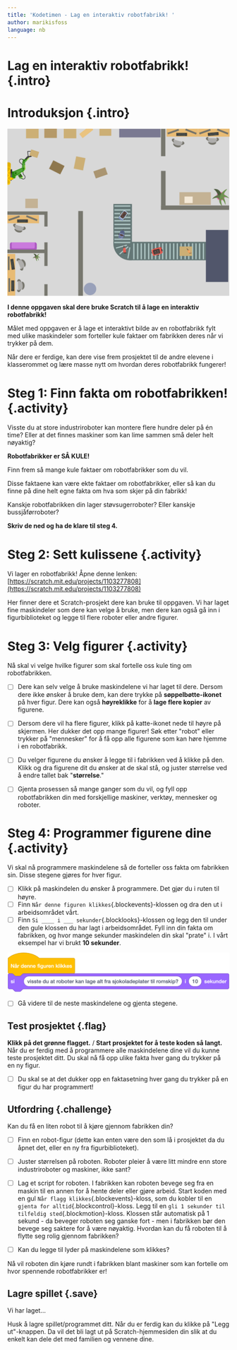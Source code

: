 ```yaml
---
title: 'Kodetimen - Lag en interaktiv robotfabrikk! '
author: marikisfoss
language: nb
---
```

# **Lag en interaktiv robotfabrikk!** {.intro}


  
# Introduksjon {.intro}
  
![Bildebeskrivelse](./robotfabrikken.png)




**I denne oppgaven skal dere bruke Scratch til å lage en interaktiv robotfabrikk!** 

Målet med oppgaven er å lage et interaktivt bilde av en robotfabrikk fylt med ulike maskindeler som forteller kule faktaer om fabrikken deres når vi trykker på dem.

Når dere er ferdige, kan dere vise frem prosjektet til de andre elevene i klasserommet og lære masse nytt om hvordan deres robotfabrikk fungerer!

# Steg 1: Finn fakta om robotfabrikken!  {.activity}


Visste du at store industriroboter kan montere flere hundre deler på én time? Eller at det finnes maskiner som kan lime sammen små deler helt nøyaktig?

**Robotfabrikker er SÅ KULE!**

Finn frem så mange kule faktaer om robotfabrikker som du vil. 

Disse faktaene kan være ekte faktaer om robotfabrikker, eller så kan du finne på dine helt egne fakta om hva som skjer på din fabrikk! 

Kanskje robotfabrikken din lager støvsugerroboter? Eller kanskje bussjåførroboter? 

**Skriv de ned og ha de klare til steg 4.**


# Steg 2: Sett kulissene   {.activity}

Vi lager en robotfabrikk!
Åpne denne lenken: [https://scratch.mit.edu/projects/1103277808](https://scratch.mit.edu/projects/1103277808)

Her finner dere et Scratch-prosjekt dere kan bruke til oppgaven. Vi har laget fine maskindeler som dere kan velge å bruke, men dere kan også gå inn i figurbiblioteket og legge til flere roboter eller andre figurer.


# Steg 3: Velg figurer  {.activity}
Nå skal vi velge hvilke figurer som skal fortelle oss kule ting om robotfabrikken.

- [ ] Dere kan selv velge å bruke maskindelene vi har laget til dere. 
Dersom dere ikke ønsker å bruke dem, kan dere trykke på **søppelbøtte-ikonet** på hver figur. Dere kan også **høyreklikke** for å **lage flere kopier** av figurene.

- [ ] Dersom dere vil ha flere figurer, klikk på katte-ikonet nede til høyre på skjermen. Her dukker det opp mange figurer! Søk etter "robot" eller trykker på "mennesker" for å få opp alle figurene som kan høre hjemme i en robotfabrikk.

- [ ] Du velger figurene du ønsker å legge til i fabrikken ved å klikke på den. 
Klikk og dra figurene dit du ønsker at de skal stå, og juster størrelse ved å endre tallet bak "**størrelse**."

- [ ] Gjenta prosessen så mange ganger som du vil, og fyll opp robotfabrikken din med forskjellige maskiner, verktøy, mennesker og roboter.

# Steg 4: Programmer figurene dine {.activity}
 
Vi skal nå programmere maskindelene så de forteller oss fakta om fabrikken sin. Disse stegene gjøres for hver figur.

- [ ] Klikk på maskindelen du ønsker å programmere. Det gjør du i ruten til høyre.
- [ ] Finn `Når denne figuren klikkes`{.blockevents}-klossen og dra den ut i arbeidsområdet vårt.
- [ ] Finn `Si ____ i ___ sekunder`{.blocklooks}-klossen og legg den til under den gule klossen du har lagt i arbeidsområdet.
Fyll inn din fakta om fabrikken, og hvor mange sekunder maskindelen din skal "prate" i. I vårt eksempel har vi brukt **10 sekunder**.

![Bildebeskrivelse](./scratchblocks.png)

- [ ] Gå videre til de neste maskindelene og gjenta stegene.


## Test prosjektet {.flag}

**Klikk på det grønne flagget.** / **Start prosjektet for å teste koden så
langt.**
Når du er ferdig med å programmere alle maskindelene dine vil du kunne teste prosjektet ditt. Du skal nå få opp ulike fakta hver gang du trykker på en ny figur.

- [ ] Du skal se at det dukker opp en faktasetning hver gang du trykker på en figur du har programmert! 

## Utfordring {.challenge}

Kan du få en liten robot til å kjøre gjennom fabrikken din?

- [ ] Finn en robot-figur (dette kan enten være den som lå i prosjektet da du åpnet det, eller en ny fra figurbiblioteket).
- [ ] Juster størrelsen på roboten. Roboter pleier å være litt mindre enn store industriroboter og maskiner, ikke sant?
- [ ] Lag et script for roboten. I fabrikken kan roboten bevege seg fra en maskin til en annen for å hente deler eller gjøre arbeid.
Start koden med en gul `Når flagg klikkes`{.blockevents}-kloss, som du kobler til en `gjenta for alltid`{.blockcontrol}-kloss.
Legg til en `gli 1 sekunder til tilfeldig sted`{.blockmotion}-kloss. Klossen står automatisk på 1 sekund - da beveger roboten seg ganske fort - men i fabrikken bør den bevege seg saktere for å være nøyaktig. Hvordan kan du få roboten til å flytte seg rolig gjennom fabrikken?

- [ ] Kan du legge til lyder på maskindelene som klikkes?

Nå vil roboten din kjøre rundt i fabrikken blant maskiner som kan fortelle om hvor spennende robotfabrikker er!




## Lagre spillet {.save}

Vi har laget...

Husk å lagre spillet/programmet ditt. Når du er ferdig kan du klikke på "Legg
ut"-knappen. Da vil det bli lagt ut på Scratch-hjemmesiden din slik at du enkelt
kan dele det med familien og vennene dine.
